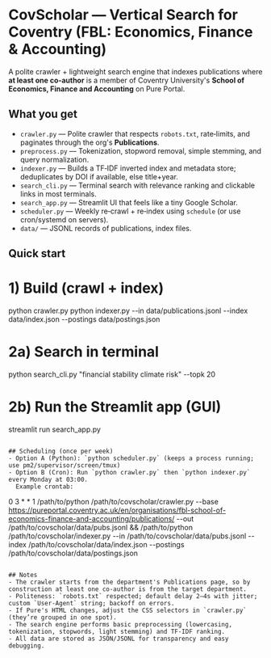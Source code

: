 # CovScholar — Vertical Search for Coventry (FBL: Economics, Finance & Accounting)

A polite crawler + lightweight search engine that indexes publications where **at least one co‑author**
is a member of Coventry University's **School of Economics, Finance and Accounting** on Pure Portal.

## What you get
- `crawler.py` — Polite crawler that respects `robots.txt`, rate‑limits, and paginates through the org's **Publications**.
- `preprocess.py` — Tokenization, stopword removal, simple stemming, and query normalization.
- `indexer.py` — Builds a TF‑IDF inverted index and metadata store; deduplicates by DOI if available, else title+year.
- `search_cli.py` — Terminal search with relevance ranking and clickable links in most terminals.
- `search_app.py` — Streamlit UI that feels like a tiny Google Scholar.
- `scheduler.py` — Weekly re‑crawl + re‑index using `schedule` (or use cron/systemd on servers).
- `data/` — JSONL records of publications, index files.

## Quick start

# 1) Build (crawl + index)
python crawler.py
python indexer.py --in data/publications.jsonl --index data/index.json --postings data/postings.json

# 2a) Search in terminal
python search_cli.py "financial stability climate risk" --topk 20

# 2b) Run the Streamlit app (GUI)
streamlit run search_app.py
```

## Scheduling (once per week)
- Option A (Python): `python scheduler.py` (keeps a process running; use pm2/supervisor/screen/tmux)
- Option B (Cron): Run `python crawler.py` then `python indexer.py` every Monday at 03:00.
  Example crontab:
  ```
  0 3 * * 1 /path/to/python /path/to/covscholar/crawler.py --base https://pureportal.coventry.ac.uk/en/organisations/fbl-school-of-economics-finance-and-accounting/publications/ --out /path/to/covscholar/data/pubs.jsonl && /path/to/python /path/to/covscholar/indexer.py --in /path/to/covscholar/data/pubs.jsonl --index /path/to/covscholar/data/index.json --postings /path/to/covscholar/data/postings.json
  ```

## Notes
- The crawler starts from the department's Publications page, so by construction at least one co‑author is from the target department.
- Politeness: `robots.txt` respected; default delay 2–4s with jitter; custom `User-Agent` string; backoff on errors.
- If Pure's HTML changes, adjust the CSS selectors in `crawler.py` (they’re grouped in one spot).
- The search engine performs basic preprocessing (lowercasing, tokenization, stopwords, light stemming) and TF‑IDF ranking.
- All data are stored as JSON/JSONL for transparency and easy debugging.
